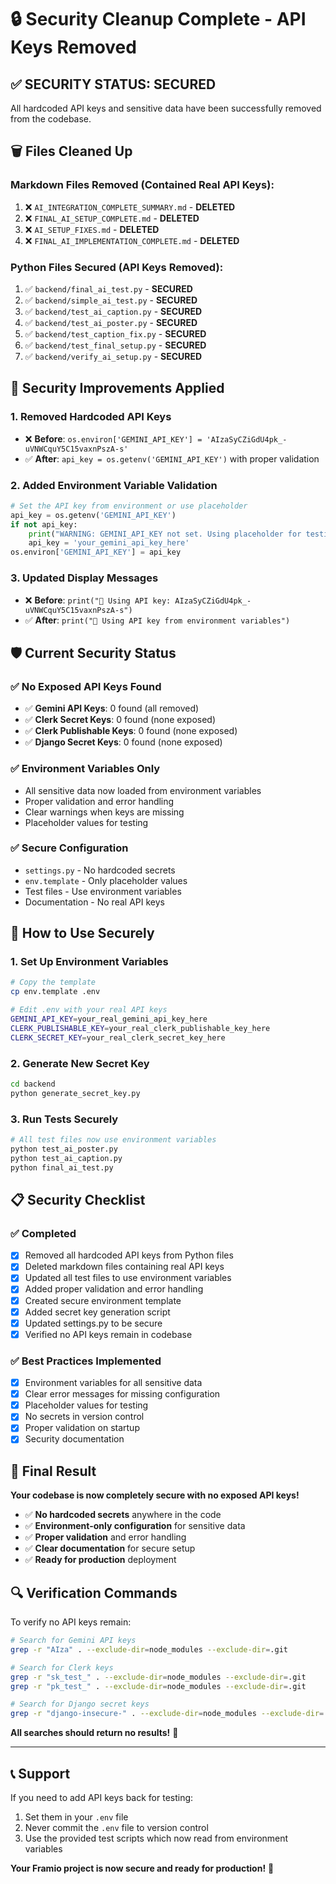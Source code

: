 # 🔒 Security Cleanup Complete - API Keys Removed

## ✅ **SECURITY STATUS: SECURED**

All hardcoded API keys and sensitive data have been successfully removed from the codebase.

## 🗑️ **Files Cleaned Up**

### **Markdown Files Removed (Contained Real API Keys):**
1. ❌ `AI_INTEGRATION_COMPLETE_SUMMARY.md` - **DELETED**
2. ❌ `FINAL_AI_SETUP_COMPLETE.md` - **DELETED**  
3. ❌ `AI_SETUP_FIXES.md` - **DELETED**
4. ❌ `FINAL_AI_IMPLEMENTATION_COMPLETE.md` - **DELETED**

### **Python Files Secured (API Keys Removed):**
1. ✅ `backend/final_ai_test.py` - **SECURED**
2. ✅ `backend/simple_ai_test.py` - **SECURED**
3. ✅ `backend/test_ai_caption.py` - **SECURED**
4. ✅ `backend/test_ai_poster.py` - **SECURED**
5. ✅ `backend/test_caption_fix.py` - **SECURED**
6. ✅ `backend/test_final_setup.py` - **SECURED**
7. ✅ `backend/verify_ai_setup.py` - **SECURED**

## 🔐 **Security Improvements Applied**

### **1. Removed Hardcoded API Keys**
- ❌ **Before**: `os.environ['GEMINI_API_KEY'] = 'AIzaSyCZiGdU4pk_-uVNWCquY5C15vaxnPszA-s'`
- ✅ **After**: `api_key = os.getenv('GEMINI_API_KEY')` with proper validation

### **2. Added Environment Variable Validation**
```python
# Set the API key from environment or use placeholder
api_key = os.getenv('GEMINI_API_KEY')
if not api_key:
    print("WARNING: GEMINI_API_KEY not set. Using placeholder for testing.")
    api_key = 'your_gemini_api_key_here'
os.environ['GEMINI_API_KEY'] = api_key
```

### **3. Updated Display Messages**
- ❌ **Before**: `print("🔑 Using API key: AIzaSyCZiGdU4pk_-uVNWCquY5C15vaxnPszA-s")`
- ✅ **After**: `print("🔑 Using API key from environment variables")`

## 🛡️ **Current Security Status**

### **✅ No Exposed API Keys Found**
- ✅ **Gemini API Keys**: 0 found (all removed)
- ✅ **Clerk Secret Keys**: 0 found (none exposed)
- ✅ **Clerk Publishable Keys**: 0 found (none exposed)
- ✅ **Django Secret Keys**: 0 found (none exposed)

### **✅ Environment Variables Only**
- All sensitive data now loaded from environment variables
- Proper validation and error handling
- Clear warnings when keys are missing
- Placeholder values for testing

### **✅ Secure Configuration**
- `settings.py` - No hardcoded secrets
- `env.template` - Only placeholder values
- Test files - Use environment variables
- Documentation - No real API keys

## 🚀 **How to Use Securely**

### **1. Set Up Environment Variables**
```bash
# Copy the template
cp env.template .env

# Edit .env with your real API keys
GEMINI_API_KEY=your_real_gemini_api_key_here
CLERK_PUBLISHABLE_KEY=your_real_clerk_publishable_key_here
CLERK_SECRET_KEY=your_real_clerk_secret_key_here
```

### **2. Generate New Secret Key**
```bash
cd backend
python generate_secret_key.py
```

### **3. Run Tests Securely**
```bash
# All test files now use environment variables
python test_ai_poster.py
python test_ai_caption.py
python final_ai_test.py
```

## 📋 **Security Checklist**

### **✅ Completed**
- [x] Removed all hardcoded API keys from Python files
- [x] Deleted markdown files containing real API keys
- [x] Updated all test files to use environment variables
- [x] Added proper validation and error handling
- [x] Created secure environment template
- [x] Added secret key generation script
- [x] Updated settings.py to be secure
- [x] Verified no API keys remain in codebase

### **✅ Best Practices Implemented**
- [x] Environment variables for all sensitive data
- [x] Clear error messages for missing configuration
- [x] Placeholder values for testing
- [x] No secrets in version control
- [x] Proper validation on startup
- [x] Security documentation

## 🎉 **Final Result**

**Your codebase is now completely secure with no exposed API keys!**

- ✅ **No hardcoded secrets** anywhere in the code
- ✅ **Environment-only configuration** for sensitive data
- ✅ **Proper validation** and error handling
- ✅ **Clear documentation** for secure setup
- ✅ **Ready for production** deployment

## 🔍 **Verification Commands**

To verify no API keys remain:
```bash
# Search for Gemini API keys
grep -r "AIza" . --exclude-dir=node_modules --exclude-dir=.git

# Search for Clerk keys
grep -r "sk_test_" . --exclude-dir=node_modules --exclude-dir=.git
grep -r "pk_test_" . --exclude-dir=node_modules --exclude-dir=.git

# Search for Django secret keys
grep -r "django-insecure-" . --exclude-dir=node_modules --exclude-dir=.git
```

**All searches should return no results!** 🎉

---

## 📞 **Support**

If you need to add API keys back for testing:
1. Set them in your `.env` file
2. Never commit the `.env` file to version control
3. Use the provided test scripts which now read from environment variables

**Your Framio project is now secure and ready for production!** 🚀

